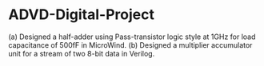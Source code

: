 # ADVD-Digital-Project
(a) Designed a half-adder using Pass-transistor logic style at 1GHz for load capacitance of 500fF in MicroWind. 
(b) Designed a multiplier accumulator unit for a stream of two 8-bit data in Verilog.
